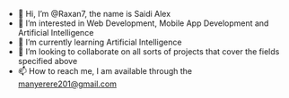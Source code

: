 - 👋 Hi, I’m @Raxan7, the name is Saidi Alex
- 👀 I’m interested in Web Development, Mobile App Development and Artificial Intelligence
- 🌱 I’m currently learning Artificial Intelligence
- 💞️ I’m looking to collaborate on all sorts of projects that cover the fields specified above
- 📫 How to reach me, I am available through the manyerere201@gmail.com

<!---
Raxan7/Raxan7 is a ✨ special ✨ repository because its `README.md` (this file) appears on your GitHub profile.
You can click the Preview link to take a look at your changes.
--->
